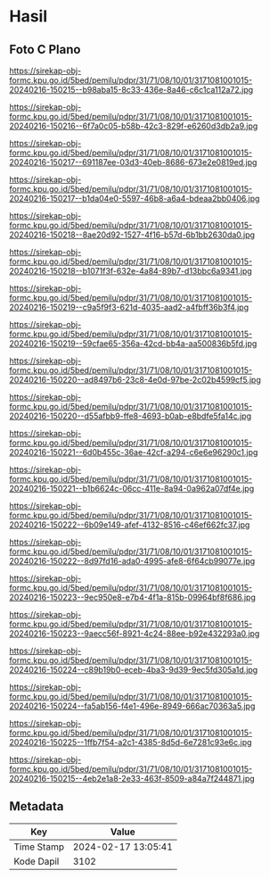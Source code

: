 # Hasil

## Foto C Plano

https://sirekap-obj-formc.kpu.go.id/5bed/pemilu/pdpr/31/71/08/10/01/3171081001015-20240216-150215--b98aba15-8c33-436e-8a46-c6c1ca112a72.jpg

https://sirekap-obj-formc.kpu.go.id/5bed/pemilu/pdpr/31/71/08/10/01/3171081001015-20240216-150216--6f7a0c05-b58b-42c3-829f-e6260d3db2a9.jpg

https://sirekap-obj-formc.kpu.go.id/5bed/pemilu/pdpr/31/71/08/10/01/3171081001015-20240216-150217--691187ee-03d3-40eb-8686-673e2e0819ed.jpg

https://sirekap-obj-formc.kpu.go.id/5bed/pemilu/pdpr/31/71/08/10/01/3171081001015-20240216-150217--b1da04e0-5597-46b8-a6a4-bdeaa2bb0406.jpg

https://sirekap-obj-formc.kpu.go.id/5bed/pemilu/pdpr/31/71/08/10/01/3171081001015-20240216-150218--8ae20d92-1527-4f16-b57d-6b1bb2630da0.jpg

https://sirekap-obj-formc.kpu.go.id/5bed/pemilu/pdpr/31/71/08/10/01/3171081001015-20240216-150218--b1071f3f-632e-4a84-89b7-d13bbc6a9341.jpg

https://sirekap-obj-formc.kpu.go.id/5bed/pemilu/pdpr/31/71/08/10/01/3171081001015-20240216-150219--c9a5f9f3-621d-4035-aad2-a4fbff36b3f4.jpg

https://sirekap-obj-formc.kpu.go.id/5bed/pemilu/pdpr/31/71/08/10/01/3171081001015-20240216-150219--59cfae65-356a-42cd-bb4a-aa500836b5fd.jpg

https://sirekap-obj-formc.kpu.go.id/5bed/pemilu/pdpr/31/71/08/10/01/3171081001015-20240216-150220--ad8497b6-23c8-4e0d-97be-2c02b4599cf5.jpg

https://sirekap-obj-formc.kpu.go.id/5bed/pemilu/pdpr/31/71/08/10/01/3171081001015-20240216-150220--d55afbb9-ffe8-4693-b0ab-e8bdfe5fa14c.jpg

https://sirekap-obj-formc.kpu.go.id/5bed/pemilu/pdpr/31/71/08/10/01/3171081001015-20240216-150221--6d0b455c-36ae-42cf-a294-c6e6e96290c1.jpg

https://sirekap-obj-formc.kpu.go.id/5bed/pemilu/pdpr/31/71/08/10/01/3171081001015-20240216-150221--b1b6624c-06cc-411e-8a94-0a962a07df4e.jpg

https://sirekap-obj-formc.kpu.go.id/5bed/pemilu/pdpr/31/71/08/10/01/3171081001015-20240216-150222--6b09e149-afef-4132-8516-c46ef662fc37.jpg

https://sirekap-obj-formc.kpu.go.id/5bed/pemilu/pdpr/31/71/08/10/01/3171081001015-20240216-150222--8d97fd16-ada0-4995-afe8-6f64cb99077e.jpg

https://sirekap-obj-formc.kpu.go.id/5bed/pemilu/pdpr/31/71/08/10/01/3171081001015-20240216-150223--9ec950e8-e7b4-4f1a-815b-09964bf8f686.jpg

https://sirekap-obj-formc.kpu.go.id/5bed/pemilu/pdpr/31/71/08/10/01/3171081001015-20240216-150223--9aecc56f-8921-4c24-88ee-b92e432293a0.jpg

https://sirekap-obj-formc.kpu.go.id/5bed/pemilu/pdpr/31/71/08/10/01/3171081001015-20240216-150224--c89b19b0-eceb-4ba3-9d39-9ec5fd305a1d.jpg

https://sirekap-obj-formc.kpu.go.id/5bed/pemilu/pdpr/31/71/08/10/01/3171081001015-20240216-150224--fa5ab156-f4e1-496e-8949-666ac70363a5.jpg

https://sirekap-obj-formc.kpu.go.id/5bed/pemilu/pdpr/31/71/08/10/01/3171081001015-20240216-150225--1ffb7f54-a2c1-4385-8d5d-6e7281c93e6c.jpg

https://sirekap-obj-formc.kpu.go.id/5bed/pemilu/pdpr/31/71/08/10/01/3171081001015-20240216-150215--4eb2e1a8-2e33-463f-8509-a84a7f244871.jpg


## Metadata

| Key        | Value               |
| ---------- | ------------------- |
| Time Stamp | 2024-02-17 13:05:41 |
| Kode Dapil | 3102                |



